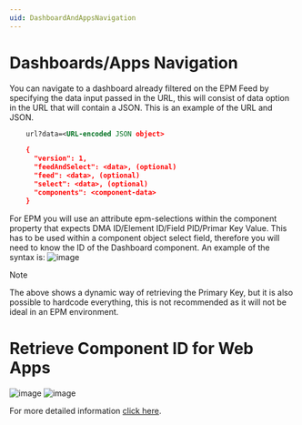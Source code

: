 ```yaml
---
uid: DashboardAndAppsNavigation
---
```


# Dashboards/Apps Navigation
You can navigate to a dashboard already filtered on the EPM Feed by specifying the data input passed in the URL, this will consist of data option in the URL that will contain a JSON. This is an example of the URL and JSON.
  ```xml
      url?data=<URL-encoded JSON object>

      {
        "version": 1,
        "feedAndSelect": <data>, (optional)
        "feed": <data>, (optional)
        "select": <data>, (optional)
        "components": <component-data>
      }
  ```
For EPM you will use an attribute epm-selections within the component property that expects DMA ID/Element ID/Field PID/Primar Key Value. This has to be used within a component object select field, therefore you will need to know the ID of the Dashboard component. An example of the syntax is:
![image](https://github.com/Daniela-Prada/dataminer-docs/assets/102039927/8ba53c8c-76ab-449e-862c-eaa4681a27d1)

>[!NOTE]
>The above shows a dynamic way of retrieving the Primary Key, but it is also possible to hardcode everything, this is not recommended as it will not be ideal in an EPM environment.

# Retrieve Component ID for Web Apps
![image](https://github.com/Daniela-Prada/dataminer-docs/assets/102039927/104977c1-1f0a-4887-b88e-8408a0ea4f01)
![image](https://github.com/Daniela-Prada/dataminer-docs/assets/102039927/14cb3c3d-9314-4186-acd6-54d7eab037da)

For more detailed information [click here](https://docs.dataminer.services/user-guide/Advanced_Modules/Dashboards_and_Low_Code_Apps/Feeds/Specifying_data_input_in_a_dashboard_URL.html).
